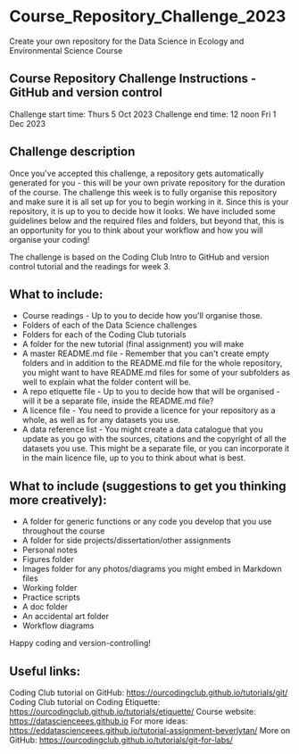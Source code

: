 # Course_Repository_Challenge_2023
Create your own repository for the Data Science in Ecology and Environmental Science Course

## Course Repository Challenge Instructions - GitHub and version control

Challenge start time: Thurs 5 Oct 2023
Challenge end time: 12 noon Fri 1 Dec 2023

## Challenge description

Once you've accepted this challenge, a repository gets automatically generated for you - this will be your own private repository for the duration of the course. The challenge this week is to fully organise this repository and make sure it is all set up for you to begin working in it. Since this is your repository, it is up to you to decide how it looks. We have included some guidelines below and the required files and folders, but beyond that, this is an opportunity for you to think about your workflow and how you will organise your coding!

The challenge is based on the Coding Club Intro to GitHub and version control tutorial and the readings for week 3. 

## What to include:

- Course readings - Up to you to decide how you'll organise those.
- Folders of each of the Data Science challenges
- Folders for each of the Coding Club tutorials
- A folder for the new tutorial (final assignment) you will make
- A master README.md file - Remember that you can't create empty folders and in addition to the README.md file for the whole repository, you might want to have README.md files for some of your subfolders as well to explain what the folder content will be.
- A repo etiquette file - Up to you to decide how that will be organised - will it be a separate file, inside the README.md file?
- A licence file - You need to provide a licence for your repository as a whole, as well as for any datasets you use.
- A data reference list - You might create a data catalogue that you update as you go with the sources, citations and the copyright of all the datasets you use. This might be a separate file, or you can incorporate it in the main licence file, up to you to think about what is best.

## What to include (suggestions to get you thinking more creatively):

- A folder for generic functions or any code you develop that you use throughout the course
- A folder for side projects/dissertation/other assignments
- Personal notes
- Figures folder
- Images folder for any photos/diagrams you might embed in Markdown files
- Working folder
- Practice scripts
- A doc folder
- An accidental art folder
- Workflow diagrams

Happy coding and version-controlling!

## Useful links:
Coding Club tutorial on GitHub: https://ourcodingclub.github.io/tutorials/git/
Coding Club tutorial on Coding Etiquette: https://ourcodingclub.github.io/tutorials/etiquette/
Course website: https://datascienceees.github.io
For more ideas: https://eddatascienceees.github.io/tutorial-assignment-beverlytan/
More on GitHub: https://ourcodingclub.github.io/tutorials/git-for-labs/

